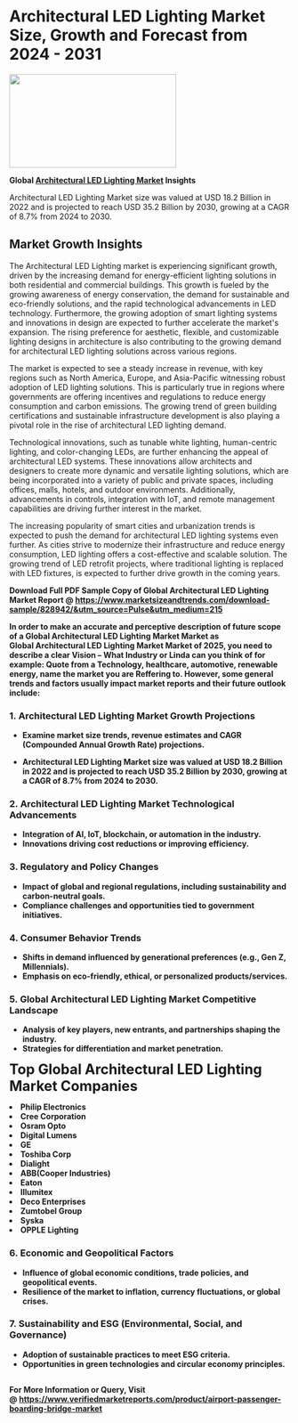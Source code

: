 <H1>Architectural LED Lighting Market Size, Growth and Forecast from 2024 - 2031</H1><img class="aligncenter size-medium wp-image-584254" src="https://thirdeyenews.in/wp-content/uploads/2024/09/Global-Market-Research-300x168.jpeg" alt="" width="300" height="168" /><p><strong>Global&nbsp;<a href="https://www.marketsizeandtrends.com/download-sample/828942/&amp;utm_source=Pulse&amp;utm_medium=215">Architectural LED Lighting Market</a> Insights</strong></p><p>Architectural LED Lighting Market size was valued at USD 18.2 Billion in 2022 and is projected to reach USD 35.2 Billion by 2030, growing at a CAGR of 8.7% from 2024 to 2030.</p><p><h2>Market Growth Insights</h2> <p>The Architectural LED Lighting market is experiencing significant growth, driven by the increasing demand for energy-efficient lighting solutions in both residential and commercial buildings. This growth is fueled by the growing awareness of energy conservation, the demand for sustainable and eco-friendly solutions, and the rapid technological advancements in LED technology. Furthermore, the growing adoption of smart lighting systems and innovations in design are expected to further accelerate the market's expansion. The rising preference for aesthetic, flexible, and customizable lighting designs in architecture is also contributing to the growing demand for architectural LED lighting solutions across various regions.</p> <p><b></b></p> <p>The market is expected to see a steady increase in revenue, with key regions such as North America, Europe, and Asia-Pacific witnessing robust adoption of LED lighting solutions. This is particularly true in regions where governments are offering incentives and regulations to reduce energy consumption and carbon emissions. The growing trend of green building certifications and sustainable infrastructure development is also playing a pivotal role in the rise of architectural LED lighting demand.</p> <p>Technological innovations, such as tunable white lighting, human-centric lighting, and color-changing LEDs, are further enhancing the appeal of architectural LED systems. These innovations allow architects and designers to create more dynamic and versatile lighting solutions, which are being incorporated into a variety of public and private spaces, including offices, malls, hotels, and outdoor environments. Additionally, advancements in controls, integration with IoT, and remote management capabilities are driving further interest in the market.</p> <p>The increasing popularity of smart cities and urbanization trends is expected to push the demand for architectural LED lighting systems even further. As cities strive to modernize their infrastructure and reduce energy consumption, LED lighting offers a cost-effective and scalable solution. The growing trend of LED retrofit projects, where traditional lighting is replaced with LED fixtures, is expected to further drive growth in the coming years.</p> <p><b></p><p><span class=""><strong>Download Full PDF Sample Copy of Global Architectural LED Lighting Market Report</strong> @ <a href="https://www.marketsizeandtrends.com/download-sample/828942/&amp;utm_source=Pulse&amp;utm_medium=215" target="_blank">https://www.marketsizeandtrends.com/download-sample/828942/&amp;utm_source=Pulse&amp;utm_medium=215</a></span></p><p>In order to make an accurate and perceptive description of future scope of a Global&nbsp;Architectural LED Lighting Market Market as Global&nbsp;Architectural LED Lighting Market Market of 2025, you need to describe a clear Vision &ndash; What Industry or Linda can you think of for example: Quote from a Technology, healthcare, automotive, renewable energy, name the market you are Reffering to. However, some general trends and factors usually impact market reports and their future outlook include:</p><h3>1.&nbsp;<strong>Architectural LED Lighting Market Growth Projections</strong></h3><ul><li>Examine market size trends, revenue estimates and CAGR (Compounded Annual Growth Rate) projections.</li><li><p>Architectural LED Lighting Market size was valued at USD 18.2 Billion in 2022 and is projected to reach USD 35.2 Billion by 2030, growing at a CAGR of 8.7% from 2024 to 2030.</p></li></ul><h3>2.&nbsp;<strong>Architectural LED Lighting Market Technological Advancements</strong></h3><ul><li>Integration of AI, IoT, blockchain, or automation in the industry.</li><li>Innovations driving cost reductions or improving efficiency.</li></ul><h3>3.&nbsp;<strong>Regulatory and Policy Changes</strong></h3><ul><li>Impact of global and regional regulations, including sustainability and carbon-neutral goals.</li><li>Compliance challenges and opportunities tied to government initiatives.</li></ul><h3>4.&nbsp;<strong>Consumer Behavior Trends</strong></h3><ul><li>Shifts in demand influenced by generational preferences (e.g., Gen Z, Millennials).</li><li>Emphasis on eco-friendly, ethical, or personalized products/services.</li></ul><h3>5.&nbsp;<strong>Global Architectural LED Lighting Market Competitive Landscape</strong></h3><ul><li>Analysis of key players, new entrants, and partnerships shaping the industry.</li><li>Strategies for differentiation and market penetration.</li></ul><p data-pm-slice="1 1 []"><span style="color: inherit; font-family: inherit; font-size: 25px;">Top Global Architectural LED Lighting Market Companies</span></p><div class="" data-test-id=""><p><li>Philip Electronics</li><li> Cree Corporation</li><li> Osram Opto</li><li> Digital Lumens</li><li> GE</li><li> Toshiba Corp</li><li> Dialight</li><li> ABB(Cooper Industries)</li><li> Eaton</li><li> Illumitex</li><li> Deco Enterprises</li><li> Zumtobel Group</li><li> Syska</li><li> OPPLE Lighting</li></p></div><h3>6.&nbsp;<strong>Economic and Geopolitical Factors</strong></h3><ul><li>Influence of global economic conditions, trade policies, and geopolitical events.</li><li>Resilience of the market to inflation, currency fluctuations, or global crises.</li></ul><h3>7.&nbsp;<strong>Sustainability and ESG (Environmental, Social, and Governance)</strong></h3><ul><li>Adoption of sustainable practices to meet ESG criteria.</li><li>Opportunities in green technologies and circular economy principles.</li></ul><h2><strong style="font-size: 14px;">For More Information or Query, Visit @&nbsp;</strong><a style="background-color: #ffffff; font-size: 14px;" href="https://www.marketsizeandtrends.com/report/architectural-led-lighting-market/" target="_blank">https://www.verifiedmarketreports.com/product/airport-passenger-boarding-bridge-market</a></h2>

